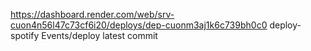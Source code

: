 https://dashboard.render.com/web/srv-cuon4n56l47c73cf6i20/deploys/dep-cuonm3aj1k6c739bh0c0
deploy-spotify
Events/deploy latest commit 
